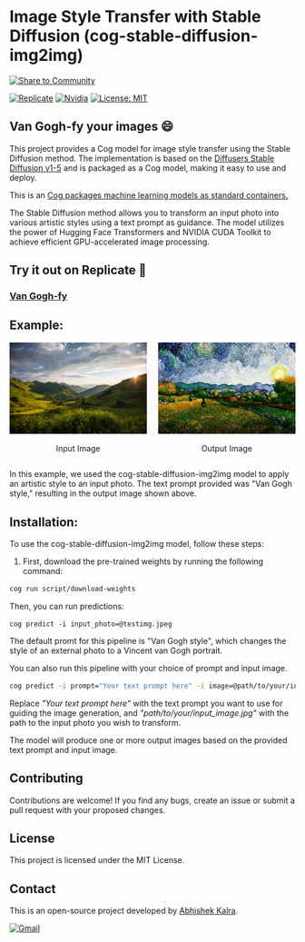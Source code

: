 # Image Style Transfer with Stable Diffusion (cog-stable-diffusion-img2img)

[![Share to Community](https://huggingface.co/datasets/huggingface/badges/raw/main/powered-by-huggingface-dark.svg)](https://huggingface.co)


[![Replicate](https://replicate.com/replicate/stable-diffusion-img2img/badge)](https://replicate.com/replicate/stable-diffusion-img2img) 
[![Nvidia](https://img.shields.io/badge/NVIDIA-GPU-green)](https://www.nvidia.com/)
[![License: MIT](https://img.shields.io/badge/License-MIT-yellow.svg)](https://opensource.org/licenses/MIT)

## Van Gogh-fy your images 😄

This project provides a Cog model for image style transfer using the Stable Diffusion method. The implementation is based on the [Diffusers Stable Diffusion v1-5](https://huggingface.co/runwayml/stable-diffusion-v1-5) and is packaged as a Cog model, making it easy to use and deploy.

This is an [Cog packages machine learning models as standard containers.](https://github.com/replicate/cog)

The Stable Diffusion method allows you to transform an input photo into various artistic styles using a text prompt as guidance. The model utilizes the power of Hugging Face Transformers and NVIDIA CUDA Toolkit to achieve efficient GPU-accelerated image processing.

## Try it out on Replicate 🚀

### [Van Gogh-fy](https://replicate.com/abhishek7kalra/vangogh)

## Example:


<div style="display: flex;">
    <div style="text-align: center; flex: 50%; margin-right: 20px;">
        <img src="testimg.jpeg" alt="Input Image" width="500">
        <p>Input Image</p>
    </div>
    <div style="text-align: center; flex: 50%;">
        <img src="output.png" alt="Output Image" width="500">
        <p>Output Image</p>
    </div>
</div>



In this example, we used the cog-stable-diffusion-img2img model to apply an artistic style to an input photo. The text prompt provided was "Van Gogh style," resulting in the output image shown above.


## Installation:

To use the cog-stable-diffusion-img2img model, follow these steps:

1. First, download the pre-trained weights by running the following command:

```bash
cog run script/download-weights
```

Then, you can run predictions:

    cog predict -i input_photo=@testimg.jpeg

The default promt for this pipeline is "Van Gogh style", which changes the style of an external photo to a Vincent van Gogh portrait.

You can also run this pipeline with your choice of prompt and input image.

```bash
cog predict -i prompt="Your text prompt here" -i image=@path/to/your/input_image.jpg
```
Replace *"Your text prompt here"* with the text prompt you want to use for guiding the image generation, and *"path/to/your/input_image.jpg"* with the path to the input photo you wish to transform.

The model will produce one or more output images based on the provided text prompt and input image.

## Contributing

Contributions are welcome! If you find any bugs, create an issue or submit a pull request with your proposed changes.

## License

This project is licensed under the MIT License.

## Contact

This is an open-source project developed by [Abhishek Kalra](https://github.com/abhishek7kalra). 

[![Gmail](https://img.shields.io/badge/Gmail-D14836?style=for-the-badge&logo=gmail&logoColor=white)](mailto:abhishek7.kalra@gmail.com)
